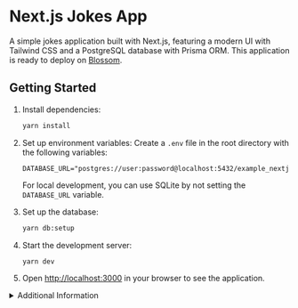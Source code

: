# Next.js Jokes App

A simple jokes application built with Next.js, featuring a modern UI with Tailwind CSS and a PostgreSQL database with Prisma ORM. This application is ready to deploy on [Blossom](https://blossom-cloud.com).

## Getting Started

1. Install dependencies:
   ```bash
   yarn install
   ```

2. Set up environment variables:
   Create a `.env` file in the root directory with the following variables:
   ```
   DATABASE_URL="postgres://user:password@localhost:5432/example_nextjs_dev"
   ```
   For local development, you can use SQLite by not setting the `DATABASE_URL` variable.

3. Set up the database:
   ```bash
   yarn db:setup
   ```

4. Start the development server:
   ```bash
   yarn dev
   ```

5. Open [http://localhost:3000](http://localhost:3000) in your browser to see the application.

<details>
<summary>Additional Information</summary>

## Features

- Modern UI with Tailwind CSS
- PostgreSQL database with Prisma ORM
- Server-side rendering with Next.js
- Ready to deploy on Blossom

## Available Scripts

- `yarn dev` - Start the development server
- `yarn build` - Build the application for production
- `yarn start` - Start the production server
- `yarn lint` - Run ESLint to check for code issues
- `yarn db:setup` - Set up the database (run migrations and seed data)

## Project Structure

```
nodejs-nextjs/
├── app/                  # Next.js app directory
│   ├── globals.css      # Global styles
│   ├── layout.tsx       # Root layout
│   ├── page.tsx         # Home page
│   ├── error.tsx        # Error page
│   ├── loading.tsx      # Loading page
│   ├── not-found.tsx    # 404 page
│   ├── random/          # Random joke page
│   └── jokes/           # Jokes pages
├── lib/                  # Utility functions and shared code
├── prisma/              # Prisma schema and migrations
├── public/              # Static files
└── scripts/             # Database setup and seeding scripts
```

</details>